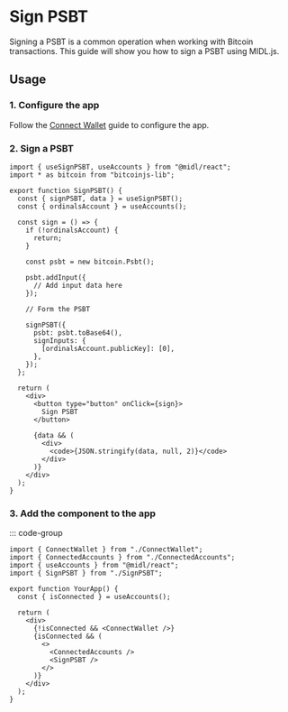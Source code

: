 # Sign PSBT

Signing a PSBT is a common operation when working with Bitcoin transactions. This guide will show you how to sign a PSBT using MIDL.js.

## Usage

### 1. Configure the app

Follow the [Connect Wallet](connect-wallet.md) guide to configure the app.

### 2. Sign a PSBT

```tsx [SignPSBT.tsx]
import { useSignPSBT, useAccounts } from "@midl/react";
import * as bitcoin from "bitcoinjs-lib";

export function SignPSBT() {
  const { signPSBT, data } = useSignPSBT();
  const { ordinalsAccount } = useAccounts();

  const sign = () => {
    if (!ordinalsAccount) {
      return;
    }

    const psbt = new bitcoin.Psbt();

    psbt.addInput({
      // Add input data here
    });

    // Form the PSBT

    signPSBT({
      psbt: psbt.toBase64(),
      signInputs: {
        [ordinalsAccount.publicKey]: [0],
      },
    });
  };

  return (
    <div>
      <button type="button" onClick={sign}>
        Sign PSBT
      </button>

      {data && (
        <div>
          <code>{JSON.stringify(data, null, 2)}</code>
        </div>
      )}
    </div>
  );
}
```

### 3. Add the component to the app

::: code-group

```tsx{4,15} [YourApp.tsx]
import { ConnectWallet } from "./ConnectWallet";
import { ConnectedAccounts } from "./ConnectedAccounts";
import { useAccounts } from "@midl/react";
import { SignPSBT } from "./SignPSBT";

export function YourApp() {
  const { isConnected } = useAccounts();

  return (
    <div>
      {!isConnected && <ConnectWallet />}
      {isConnected && (
        <>
          <ConnectedAccounts />
          <SignPSBT />
        </>
      )}
    </div>
  );
}
```
